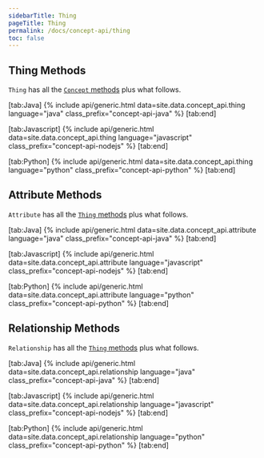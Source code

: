 ```yaml
---
sidebarTitle: Thing
pageTitle: Thing
permalink: /docs/concept-api/thing
toc: false
---
```


## Thing Methods
`Thing` has all the [`Concept` methods](/docs/concept-api/concept) plus what follows.

<div class="tabs light" data-no-parse>

[tab:Java]
{% include api/generic.html data=site.data.concept_api.thing language="java" class_prefix="concept-api-java" %}
[tab:end]

[tab:Javascript]
{% include api/generic.html data=site.data.concept_api.thing language="javascript" class_prefix="concept-api-nodejs" %}
[tab:end]

[tab:Python]
{% include api/generic.html data=site.data.concept_api.thing language="python" class_prefix="concept-api-python" %}
[tab:end]

</div>

## Attribute Methods
`Attribute` has all the [`Thing` methods](/docs/concept-api/concept) plus what follows.

<div class="tabs light" data-no-parse>

[tab:Java]
{% include api/generic.html data=site.data.concept_api.attribute language="java" class_prefix="concept-api-java" %}
[tab:end]

[tab:Javascript]
{% include api/generic.html data=site.data.concept_api.attribute language="javascript" class_prefix="concept-api-nodejs" %}
[tab:end]

[tab:Python]
{% include api/generic.html data=site.data.concept_api.attribute language="python" class_prefix="concept-api-python" %}
[tab:end]

</div>

## Relationship Methods
`Relationship` has all the [`Thing` methods](/docs/concept-api/concept) plus what follows.

<div class="tabs light" data-no-parse>

[tab:Java]
{% include api/generic.html data=site.data.concept_api.relationship language="java" class_prefix="concept-api-java" %}
[tab:end]

[tab:Javascript]
{% include api/generic.html data=site.data.concept_api.relationship language="javascript" class_prefix="concept-api-nodejs" %}
[tab:end]

[tab:Python]
{% include api/generic.html data=site.data.concept_api.relationship language="python" class_prefix="concept-api-python" %}
[tab:end]

</div>